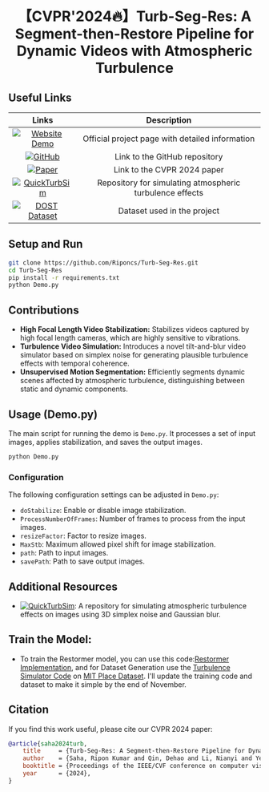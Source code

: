 <div align="center">

# 【CVPR'2024🔥】Turb-Seg-Res: A Segment-then-Restore Pipeline for Dynamic Videos with Atmospheric Turbulence

</div>

## Useful Links
| Links | Description | 
|:-----: |:-----: |
| [![Website Demo](https://img.shields.io/badge/TurbSegRes-Website-blue)](https://riponcs.github.io/TurbSegRes/) | Official project page with detailed information | 
| [![GitHub](https://img.shields.io/badge/TurbSegRes-GitHub-blue)](https://github.com/Riponcs/Turb-Seg-Res) | Link to the GitHub repository |
| [![Paper](https://img.shields.io/badge/Paper-arXiv-green)](https://arxiv.org/abs/2404.13605) | Link to the CVPR 2024 paper |
| [![QuickTurbSim](https://img.shields.io/badge/QuickTurbSim-GitHub-blue)](https://github.com/Riponcs/QuickTurbSim) | Repository for simulating atmospheric turbulence effects |
| [![DOST Dataset](https://img.shields.io/badge/Dataset-DOST-orange)](https://turbulence-research.github.io/) | Dataset used in the project |

## Setup and Run
```sh
git clone https://github.com/Riponcs/Turb-Seg-Res.git
cd Turb-Seg-Res
pip install -r requirements.txt
python Demo.py
```
## Contributions
- **High Focal Length Video Stabilization:** Stabilizes videos captured by high focal length cameras, which are highly sensitive to vibrations.
- **Turbulence Video Simulation:** Introduces a novel tilt-and-blur video simulator based on simplex noise for generating plausible turbulence effects with temporal coherence.
- **Unsupervised Motion Segmentation:** Efficiently segments dynamic scenes affected by atmospheric turbulence, distinguishing between static and dynamic components.

## Usage (Demo.py)
The main script for running the demo is `Demo.py`. It processes a set of input images, applies stabilization, and saves the output images.

```sh
python Demo.py
```

### Configuration
The following configuration settings can be adjusted in `Demo.py`:

- `doStabilize`: Enable or disable image stabilization.
- `ProcessNumberOfFrames`: Number of frames to process from the input images.
- `resizeFactor`: Factor to resize images.
- `MaxStb`: Maximum allowed pixel shift for image stabilization.
- `path`: Path to input images.
- `savePath`: Path to save output images.

## Additional Resources
- [![QuickTurbSim](https://img.shields.io/badge/QuickTurbSim-GitHub-blue)](https://github.com/Riponcs/QuickTurbSim): A repository for simulating atmospheric turbulence effects on images using 3D simplex noise and Gaussian blur.

## Train the Model:
- To train the Restormer model, you can use this code:[Restormer Implementation](https://github.com/leftthomas/Restormer), and for Dataset Generation use the [Turbulence Simulator Code](https://github.com/Riponcs/QuickTurbSim) on [MIT Place Dataset](https://www.kaggle.com/datasets/nickj26/places2-mit-dataset). I'll update the training code and dataset to make it simple by the end of November.

## Citation
If you find this work useful, please cite our CVPR 2024 paper:
```bibtex
@article{saha2024turb,
    title     = {Turb-Seg-Res: A Segment-then-Restore Pipeline for Dynamic Videos with Atmospheric Turbulence},
    author    = {Saha, Ripon Kumar and Qin, Dehao and Li, Nianyi and Ye, Jinwei and Jayasuriya, Suren},
    booktitle = {Proceedings of the IEEE/CVF conference on computer vision and pattern recognition},
    year      = {2024},
}
